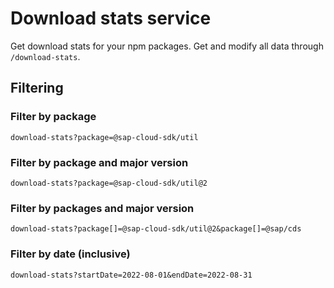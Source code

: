 # Download stats service

Get download stats for your npm packages.
Get and modify all data through `/download-stats`.

## Filtering

### Filter by package

`download-stats?package=@sap-cloud-sdk/util`

### Filter by package and major version

`download-stats?package=@sap-cloud-sdk/util@2`

### Filter by packages and major version

`download-stats?package[]=@sap-cloud-sdk/util@2&package[]=@sap/cds`

### Filter by date (inclusive)

`download-stats?startDate=2022-08-01&endDate=2022-08-31`
